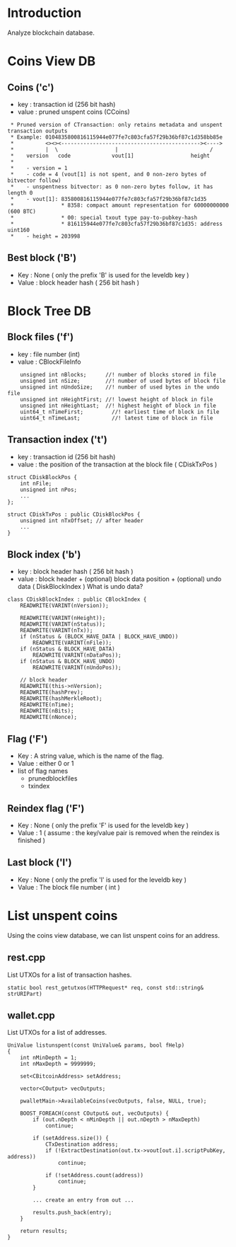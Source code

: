 # Introduction
Analyze blockchain database.

# Coins View DB
## Coins ('c')
* key : transaction id (256 bit hash)
* value : pruned unspent coins (CCoins)
```
 * Pruned version of CTransaction: only retains metadata and unspent transaction outputs
 * Example: 0104835800816115944e077fe7c803cfa57f29b36bf87c1d358bb85e
 *          <><><--------------------------------------------><---->
 *          |  \                  |                             /
 *    version   code             vout[1]                  height
 *
 *    - version = 1
 *    - code = 4 (vout[1] is not spent, and 0 non-zero bytes of bitvector follow)
 *    - unspentness bitvector: as 0 non-zero bytes follow, it has length 0
 *    - vout[1]: 835800816115944e077fe7c803cfa57f29b36bf87c1d35
 *               * 8358: compact amount representation for 60000000000 (600 BTC)
 *               * 00: special txout type pay-to-pubkey-hash
 *               * 816115944e077fe7c803cfa57f29b36bf87c1d35: address uint160
 *    - height = 203998
```

## Best block ('B')
* Key : None ( only the prefix 'B' is used for the leveldb key )
* Value : block header hash ( 256 bit hash ) 


# Block Tree DB

## Block files ('f')
* key : file number (int)
* value : CBlockFileInfo
```
    unsigned int nBlocks;      //! number of blocks stored in file
    unsigned int nSize;        //! number of used bytes of block file
    unsigned int nUndoSize;    //! number of used bytes in the undo file
    unsigned int nHeightFirst; //! lowest height of block in file
    unsigned int nHeightLast;  //! highest height of block in file
    uint64_t nTimeFirst;         //! earliest time of block in file
    uint64_t nTimeLast;          //! latest time of block in file
```

## Transaction index ('t')
* key : transaction id (256 bit hash)
* value : the position of the transaction at the block file ( CDiskTxPos )
```
struct CDiskBlockPos {
    int nFile;
    unsigned int nPos;
    ...
};

struct CDiskTxPos : public CDiskBlockPos {
    unsigned int nTxOffset; // after header
    ...
}
```

## Block index ('b')
* key : block header hash ( 256 bit hash )
* value : block header + (optional) block data position + (optional) undo data ( DiskBlockIndex )
What is undo data?
```
class CDiskBlockIndex : public CBlockIndex {
    READWRITE(VARINT(nVersion));

    READWRITE(VARINT(nHeight));
    READWRITE(VARINT(nStatus));
    READWRITE(VARINT(nTx));
    if (nStatus & (BLOCK_HAVE_DATA | BLOCK_HAVE_UNDO))
        READWRITE(VARINT(nFile));
    if (nStatus & BLOCK_HAVE_DATA)
        READWRITE(VARINT(nDataPos));
    if (nStatus & BLOCK_HAVE_UNDO)
        READWRITE(VARINT(nUndoPos));

    // block header
    READWRITE(this->nVersion);
    READWRITE(hashPrev);
    READWRITE(hashMerkleRoot);
    READWRITE(nTime);
    READWRITE(nBits);
    READWRITE(nNonce);
```

## Flag ('F')
* Key : A string value, which is the name of the flag.
* Value : either 0 or 1
* list of flag names 
  * prunedblockfiles
  * txindex

## Reindex flag ('F')
* Key : None ( only the prefix 'F' is used for the leveldb key )
* Value : 1 ( assume : the key/value pair is removed when the reindex is finished )

## Last block ('l')
* Key : None ( only the prefix 'l' is used for the leveldb key )
* Value : The block file number ( int )


# List unspent coins 
Using the coins view database, we can list unspent coins for an address.

## rest.cpp
List UTXOs for a list of transaction hashes.
```
static bool rest_getutxos(HTTPRequest* req, const std::string& strURIPart)
```

## wallet.cpp
List UTXOs for a list of addresses.
```
UniValue listunspent(const UniValue& params, bool fHelp)
{
    int nMinDepth = 1;
    int nMaxDepth = 9999999;

    set<CBitcoinAddress> setAddress;

    vector<COutput> vecOutputs;

    pwalletMain->AvailableCoins(vecOutputs, false, NULL, true);
    
    BOOST_FOREACH(const COutput& out, vecOutputs) {
        if (out.nDepth < nMinDepth || out.nDepth > nMaxDepth)
            continue;

        if (setAddress.size()) {
            CTxDestination address;
            if (!ExtractDestination(out.tx->vout[out.i].scriptPubKey, address))
                continue;

            if (!setAddress.count(address))
                continue;
        }

        ... create an entry from out ...

        results.push_back(entry);
    }

    return results;
}
```